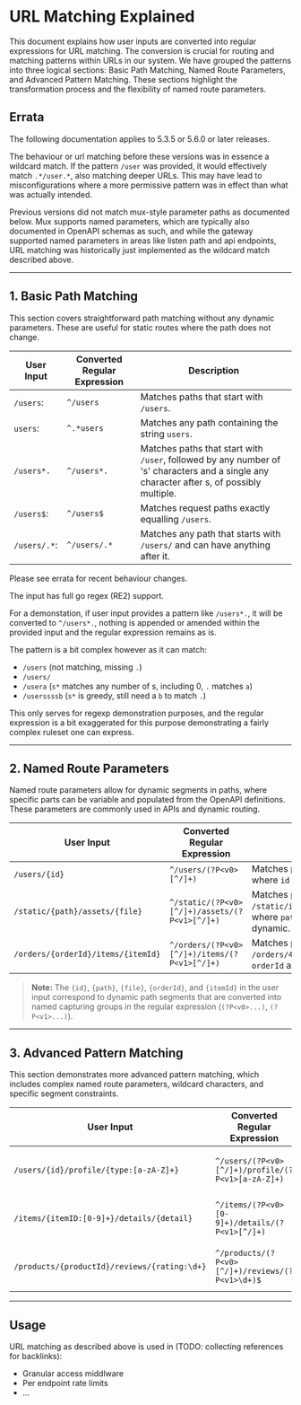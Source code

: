 # URL Matching Explained

This document explains how user inputs are converted into regular
expressions for URL matching. The conversion is crucial for routing and
matching patterns within URLs in our system. We have grouped the patterns
into three logical sections: Basic Path Matching, Named Route Parameters,
and Advanced Pattern Matching. These sections highlight the transformation
process and the flexibility of named route parameters.

## Errata

The following documentation applies to 5.3.5 or 5.6.0 or later releases.

The behaviour or url matching before these versions was in essence a
wildcard match. If the pattern `/user` was provided, it would effectively
match `.*/user.*`, also matching deeper URLs. This may have lead to
misconfigurations where a more permissive pattern was in effect than what
was actually intended.

Previous versions did not match mux-style parameter paths as documented
below. Mux supports named parameters, which are typically also documented
in OpenAPI schemas as such, and while the gateway supported named
parameters in areas like listen path and api endpoints, URL matching was
historically just implemented as the wildcard match described above.

---

## 1. Basic Path Matching

This section covers straightforward path matching without any dynamic
parameters. These are useful for static routes where the path does not
change.

| **User Input**    | **Converted Regular Expression**                | **Description**                                      |
|-------------------|-------------------------------------------------|------------------------------------------------------|
| `/users`:         | `^/users`                                       | Matches paths that start with `/users`.              |
| `users`:          | `^.*users`                                      | Matches any path containing the string `users`.      |
| `/users*.`        | `^/users*.`                                     | Matches paths that start with `/user`, followed by any number of 's' characters and a single any character after s, of possibly multiple. |
| `/users$`:        | `^/users$`                                      | Matches request paths exactly equalling `/users`. |
| `/users/.*`:      | `^/users/.*`                                    | Matches any path that starts with `/users/` and can have anything after it. |

Please see errata for recent behaviour changes.

The input has full go regex (RE2) support.

For a demonstation, if user input provides a pattern like `/users*.`, it
will be converted to `^/users*.`, nothing is appended or amended within
the provided input and the regular expression remains as is.

The pattern is a bit complex however as it can match:

- `/users` (not matching, missing `.`)
- `/users/`
- `/usera` (`s*` matches any number of s, including 0, `.` matches `a`)
- `/userssssb` (`s*` is greedy, still need a `b` to match `.`)

This only serves for regexp demonstration purposes, and the regular
expression is a bit exaggerated for this purpose demonstrating a fairly
complex ruleset one can express.

---

## 2. Named Route Parameters

Named route parameters allow for dynamic segments in paths, where
specific parts can be variable and populated from the OpenAPI
definitions. These parameters are commonly used in APIs and dynamic
routing.

| **User Input**                          | **Converted Regular Expression**                             | **Description**                                      |
|-----------------------------------------|--------------------------------------------------------------|------------------------------------------------------|
| `/users/{id}`                           | `^/users/(?P<v0>[^/]+)`                                      | Matches paths like `/users/123`, where `id` is dynamic. |
| `/static/{path}/assets/{file}`          | `^/static/(?P<v0>[^/]+)/assets/(?P<v1>[^/]+)`                | Matches paths like `/static/images/assets/logo.png`, where `path` and `file` are dynamic. |
| `/orders/{orderId}/items/{itemId}`      | `^/orders/(?P<v0>[^/]+)/items/(?P<v1>[^/]+)`                 | Matches paths like `/orders/456/items/789`, where `orderId` and `itemId` are dynamic. |

> **Note:** The `{id}`, `{path}`, `{file}`, `{orderId}`, and `{itemId}` in the
> user input correspond to dynamic path segments that are converted into named
> capturing groups in the regular expression (`(?P<v0>...)`, `(?P<v1>...)`).

---

## 3. Advanced Pattern Matching

This section demonstrates more advanced pattern matching, which includes
complex named route parameters, wildcard characters, and specific segment
constraints.

| **User Input**                              | **Converted Regular Expression**                                | **Description**                                      |
|---------------------------------------------|-----------------------------------------------------------------|------------------------------------------------------|
| `/users/{id}/profile/{type:[a-zA-Z]+}`      | `^/users/(?P<v0>[^/]+)/profile/(?P<v1>[a-zA-Z]+)`              | Matches paths where `id` is dynamic, and `type` only includes alphabetic characters. |
| `/items/{itemID:[0-9]+}/details/{detail}`   | `^/items/(?P<v0>[0-9]+)/details/(?P<v1>[^/]+)`                 | Matches paths like `/items/45/details/overview`, where `itemID` is a number and `detail` is dynamic. |
| `/products/{productId}/reviews/{rating:\d+}`| `^/products/(?P<v0>[^/]+)/reviews/(?P<v1>\d+)$`                | Matches paths like `/products/987/reviews/5`, where `productId` is dynamic and `rating` must be a digit. |

---

## Usage

URL matching as described above is used in (TODO: collecting references for backlinks):

- Granular access middlware
- Per endpoint rate limits
- ...
